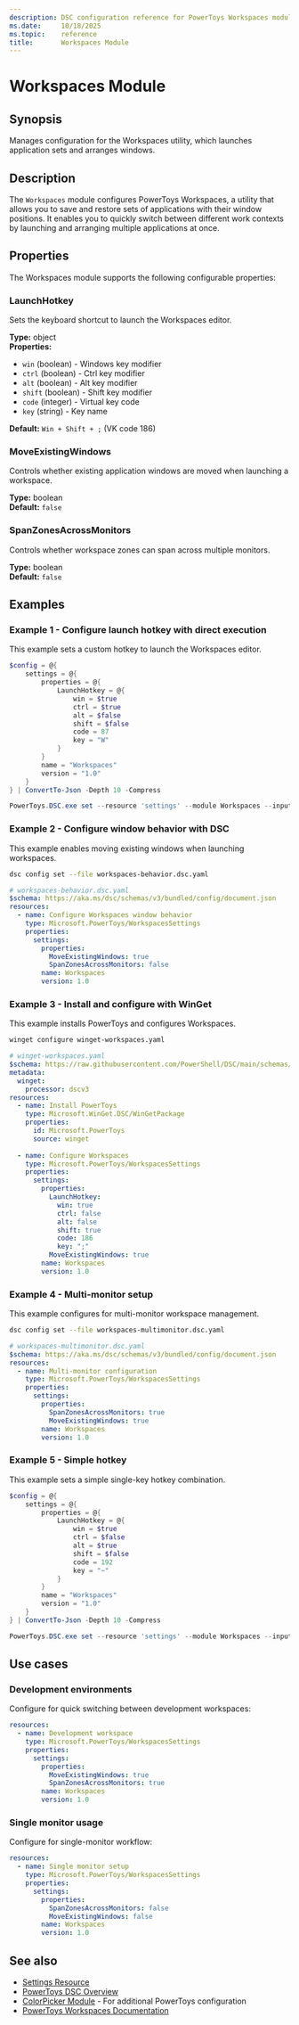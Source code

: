 ```yaml
---
description: DSC configuration reference for PowerToys Workspaces module
ms.date:     10/18/2025
ms.topic:    reference
title:       Workspaces Module
---
```


# Workspaces Module

## Synopsis

Manages configuration for the Workspaces utility, which launches application sets and arranges windows.

## Description

The `Workspaces` module configures PowerToys Workspaces, a utility that allows
you to save and restore sets of applications with their window positions. It
enables you to quickly switch between different work contexts by launching and
arranging multiple applications at once.

## Properties

The Workspaces module supports the following configurable properties:

### LaunchHotkey

Sets the keyboard shortcut to launch the Workspaces editor.

**Type:** object  
**Properties:**

- `win` (boolean) - Windows key modifier
- `ctrl` (boolean) - Ctrl key modifier
- `alt` (boolean) - Alt key modifier
- `shift` (boolean) - Shift key modifier
- `code` (integer) - Virtual key code
- `key` (string) - Key name

**Default:** `Win + Shift + ;` (VK code 186)

### MoveExistingWindows

Controls whether existing application windows are moved when launching a workspace.

**Type:** boolean  
**Default:** `false`

### SpanZonesAcrossMonitors

Controls whether workspace zones can span across multiple monitors.

**Type:** boolean  
**Default:** `false`

## Examples

### Example 1 - Configure launch hotkey with direct execution

This example sets a custom hotkey to launch the Workspaces editor.

```powershell
$config = @{
    settings = @{
        properties = @{
            LaunchHotkey = @{
                win = $true
                ctrl = $true
                alt = $false
                shift = $false
                code = 87
                key = "W"
            }
        }
        name = "Workspaces"
        version = "1.0"
    }
} | ConvertTo-Json -Depth 10 -Compress

PowerToys.DSC.exe set --resource 'settings' --module Workspaces --input $config
```

### Example 2 - Configure window behavior with DSC

This example enables moving existing windows when launching workspaces.

```bash
dsc config set --file workspaces-behavior.dsc.yaml
```

```yaml
# workspaces-behavior.dsc.yaml
$schema: https://aka.ms/dsc/schemas/v3/bundled/config/document.json
resources:
  - name: Configure Workspaces window behavior
    type: Microsoft.PowerToys/WorkspacesSettings
    properties:
      settings:
        properties:
          MoveExistingWindows: true
          SpanZonesAcrossMonitors: false
        name: Workspaces
        version: 1.0
```

### Example 3 - Install and configure with WinGet

This example installs PowerToys and configures Workspaces.

```bash
winget configure winget-workspaces.yaml
```

```yaml
# winget-workspaces.yaml
$schema: https://raw.githubusercontent.com/PowerShell/DSC/main/schemas/2023/08/config/document.json
metadata:
  winget:
    processor: dscv3
resources:
  - name: Install PowerToys
    type: Microsoft.WinGet.DSC/WinGetPackage
    properties:
      id: Microsoft.PowerToys
      source: winget
  
  - name: Configure Workspaces
    type: Microsoft.PowerToys/WorkspacesSettings
    properties:
      settings:
        properties:
          LaunchHotkey:
            win: true
            ctrl: false
            alt: false
            shift: true
            code: 186
            key: ";"
          MoveExistingWindows: true
        name: Workspaces
        version: 1.0
```

### Example 4 - Multi-monitor setup

This example configures for multi-monitor workspace management.

```bash
dsc config set --file workspaces-multimonitor.dsc.yaml
```

```yaml
# workspaces-multimonitor.dsc.yaml
$schema: https://aka.ms/dsc/schemas/v3/bundled/config/document.json
resources:
  - name: Multi-monitor configuration
    type: Microsoft.PowerToys/WorkspacesSettings
    properties:
      settings:
        properties:
          SpanZonesAcrossMonitors: true
          MoveExistingWindows: true
        name: Workspaces
        version: 1.0
```

### Example 5 - Simple hotkey

This example sets a simple single-key hotkey combination.

```powershell
$config = @{
    settings = @{
        properties = @{
            LaunchHotkey = @{
                win = $true
                ctrl = $false
                alt = $true
                shift = $false
                code = 192
                key = "~"
            }
        }
        name = "Workspaces"
        version = "1.0"
    }
} | ConvertTo-Json -Depth 10 -Compress

PowerToys.DSC.exe set --resource 'settings' --module Workspaces --input $config
```

## Use cases

### Development environments

Configure for quick switching between development workspaces:

```yaml
resources:
  - name: Development workspace
    type: Microsoft.PowerToys/WorkspacesSettings
    properties:
      settings:
        properties:
          MoveExistingWindows: true
          SpanZonesAcrossMonitors: true
        name: Workspaces
        version: 1.0
```

### Single monitor usage

Configure for single-monitor workflow:

```yaml
resources:
  - name: Single monitor setup
    type: Microsoft.PowerToys/WorkspacesSettings
    properties:
      settings:
        properties:
          SpanZonesAcrossMonitors: false
          MoveExistingWindows: false
        name: Workspaces
        version: 1.0
```

## See also

- [Settings Resource][01]
- [PowerToys DSC Overview][02]
- [ColorPicker Module][03] - For additional PowerToys configuration
- [PowerToys Workspaces Documentation][04]

<!-- Link reference definitions -->
[01]: ../settings-resource.md
[02]: ../overview.md
[03]: ./ColorPicker.md
[04]: https://learn.microsoft.com/windows/powertoys/workspaces

